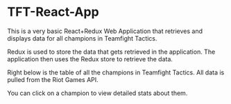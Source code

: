 # TFT-React-App

<p className="flow-text">This is a very basic React+Redux Web Application that retrieves and displays 
                data for all champions in Teamfight Tactics.</p>
                <p className="flow-text">Redux is used to store the data that gets retrieved in the application. The application then uses the Redux store to retrieve the data.</p>
                <p className="flow-text">Right below is the table of all the champions in Teamfight Tactics. All data is pulled from the Riot Games API. </p>
                <p className="flow-text">You can click on a champion to view detailed stats about them.</p>
